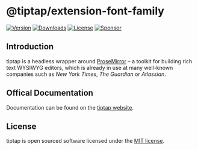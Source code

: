 # @tiptap/extension-font-family
[![Version](https://img.shields.io/npm/v/@tiptap/extension-font-family.svg?label=version)](https://www.npmjs.com/package/@tiptap/extension-font-family)
[![Downloads](https://img.shields.io/npm/dm/@tiptap/extension-font-family.svg)](https://npmcharts.com/compare/tiptap?minimal=true)
[![License](https://img.shields.io/npm/l/@tiptap/extension-font-family.svg)](https://www.npmjs.com/package/@tiptap/extension-font-family)
[![Sponsor](https://img.shields.io/static/v1?label=Sponsor&message=%E2%9D%A4&logo=GitHub)](https://github.com/sponsors/ueberdosis)

## Introduction
tiptap is a headless wrapper around [ProseMirror](https://ProseMirror.net) – a toolkit for building rich text WYSIWYG editors, which is already in use at many well-known companies such as *New York Times*, *The Guardian* or *Atlassian*.

## Offical Documentation
Documentation can be found on the [tiptap website](https://tiptap.dev).

## License
tiptap is open sourced software licensed under the [MIT license](https://github.com/ueberdosis/tiptap/blob/main/LICENSE.md).
